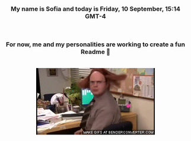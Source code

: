 


<div align="center">
<h3 >My name is Sofia and today is Friday, 10 September, 15:14 GMT-4</h3><br>
<h3 >For now, me and my personalities are working to create a fun Readme 👋
</h3><br>
<img src='img/dwight.gif' alt='working...'/>
</div>
